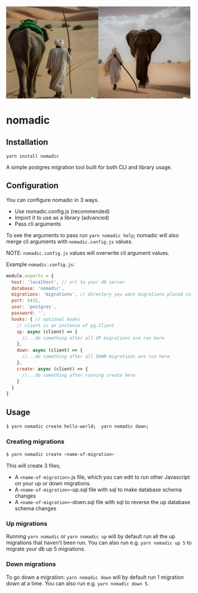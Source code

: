 
<img src="imgs/DALL-E-A-nomad-with-brown-skin-and-cream-clothing-holding-a-spear-and-leading-a-green-elephant-through-a-desert.png" width="250" title="dalle nomad with elephant"><img src="imgs/DALL-E-A-nomad-with-brown-skin-and-cream-clothing-holding-a-spear-and-walking-with-an-elephant-through-a-desert.png" width="250" title="dalle nomad with elephant">

# nomadic

## Installation
```
yarn install nomadic
```
A simple postgres migration tool built for both CLI and library usage.

## Configuration

You can configure nomadic in 3 ways.

* Use nomadic.config.js (recommended)
* Import it to use as a library (advanced)
* Pass cli arguments 

To see the arguments to pass run `yarn nomadic help`; nomadic will also merge cli arguments with `nomadic.config.js` values. 

NOTE: `nomadic.config.js` values will 
overwrite cli argument values.

Example `nomadic.config.js`:

```js
module.exports = {
  host: 'localhost', // url to your db server
  database: 'nomadic', 
  migrations: 'migrations', // directory you want migrations placed in, relative to current working directory
  port: 5432,
  user: 'postgres',
  password: '',
  hooks: { // optional hooks
    // client is an instance of pg.Client
    up: async (client) => {
      //...do something after all UP migrations are run here
    },
    down: async (client) => {
      //...do something after all DOWN migrations are run here
    },
    create: async (client) => {
      //...do something after running create here
    }
  }
}
```


## Usage
```sh
$ yarn nomadic create hello-world;  yarn nomadic down;
```

### Creating migrations

```sh
$ yarn nomadic create <name-of-migration>
```

This will create 3 files;

* A `<name-of-migration>`.js file, which you can edit to run other Javascript on your up or down migrations.
* A `<name-of-migration>`-up.sql file with sql to make database schema changes
* A `<name-of-migration>`-down.sql file with sql to reverse the up database schema changes

### Up migrations

Running `yarn nomadic` or `yarn nomadic up` will by default run all the up migrations that haven't been run.
You can also run e.g. `yarn nomadic up 5` to migrate your db up 5 migrations.

### Down migrations

To go down a migration:
`yarn nomadic down` will by default run 1 migration down at a time.
You can also run e.g. `yarn nomadic down 5`.